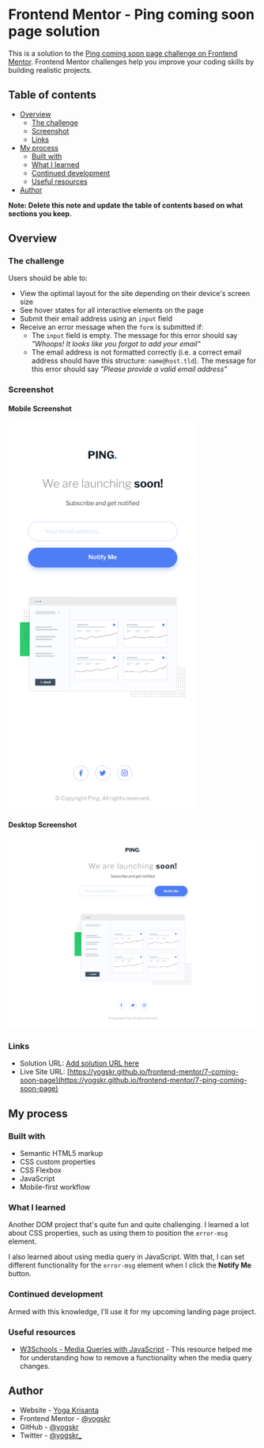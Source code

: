 # Frontend Mentor - Ping coming soon page solution

This is a solution to the [Ping coming soon page challenge on Frontend Mentor](https://www.frontendmentor.io/challenges/ping-single-column-coming-soon-page-5cadd051fec04111f7b848da). Frontend Mentor challenges help you improve your coding skills by building realistic projects.

## Table of contents

- [Overview](#overview)
  - [The challenge](#the-challenge)
  - [Screenshot](#screenshot)
  - [Links](#links)
- [My process](#my-process)
  - [Built with](#built-with)
  - [What I learned](#what-i-learned)
  - [Continued development](#continued-development)
  - [Useful resources](#useful-resources)
- [Author](#author)

**Note: Delete this note and update the table of contents based on what sections you keep.**

## Overview

### The challenge

Users should be able to:

- View the optimal layout for the site depending on their device's screen size
- See hover states for all interactive elements on the page
- Submit their email address using an `input` field
- Receive an error message when the `form` is submitted if:
  - The `input` field is empty. The message for this error should say _"Whoops! It looks like you forgot to add your email"_
  - The email address is not formatted correctly (i.e. a correct email address should have this structure: `name@host.tld`). The message for this error should say _"Please provide a valid email address"_

### Screenshot

#### Mobile Screenshot

![Mobile Screenshot](./assets/images/mobile-screenshot.png)

#### Desktop Screenshot

![Desktop Screenshot](./assets/images/desktop-screenshot.png)

### Links

- Solution URL: [Add solution URL here](https://your-solution-url.com)
- Live Site URL: [https://yogskr.github.io/frontend-mentor/7-coming-soon-page](https://yogskr.github.io/frontend-mentor/7-ping-coming-soon-page)

## My process

### Built with

- Semantic HTML5 markup
- CSS custom properties
- CSS Flexbox
- JavaScript
- Mobile-first workflow

### What I learned

Another DOM project that's quite fun and quite challenging. I learned a lot about CSS properties, such as using them to position the `error-msg` element.

I also learned about using media query in JavaScript. With that, I can set different functionality for the `error-msg` element when I click the **Notify Me** button.

### Continued development

Armed with this knowledge, I'll use it for my upcoming landing page project.

### Useful resources

- [W3Schools - Media Queries with JavaScript](https://www.w3schools.com/howto/howto_js_media_queries.asp) - This resource helped me for understanding how to remove a functionality when the media query changes.

## Author

- Website - [Yoga Krisanta](https://yogskr.github.io/personal-website)
- Frontend Mentor - [@yogskr](https://www.frontendmentor.io/profile/yogskr)
- GitHub - [@yogskr](https://www.github.com/yogskr)
- Twitter - [@yogskr\_](https://www.twitter.com/yogskr_)
